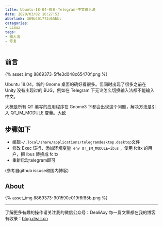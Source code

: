```yaml
---
title: Ubuntu-18-04-修复-Telegram-中文输入法
date: 2020/03/02 10:27:53
abbrlink: 309b401772d65bbc
categories:
- Linux
tags:
- 输入法
- 修复
---
```

## 前言
{% asset_img 8869373-5ffe3d048c65470f.png %}

Ubuntu 18.04，新的 Gnome 桌面的确好看很多。但同时出现了很多之前在 Unity 没有出现过的 BUG，例如在 Telegram 下无论怎么切换输入法都不能输入中文。

大概是所有 QT 编写的应用程序在 Gnome3 下都会出现这个问题，解决方法是引入 QT_IM_MODULE 变量。大致

## 步骤如下

- 编辑` ~/.local/share/applications/telegramdesktop.desktop `文件
- 修改 Exec 该行，添加环境变量` env QT_IM_MODULE=ibus` ，使用 fcitx 的用户，把 ibus 替换成 fcitx
- 重新启动telegram即可

(参考自github issuse和国内博客)


## About
{% asset_img 8869373-901590e019f6f85b.png %}

---------------
了解更多有趣的操作请关注我的微信公众号：DealiAxy
每一篇文章都在我的博客有收录：[blog.deali.cn](http://blog.deali.cn)

